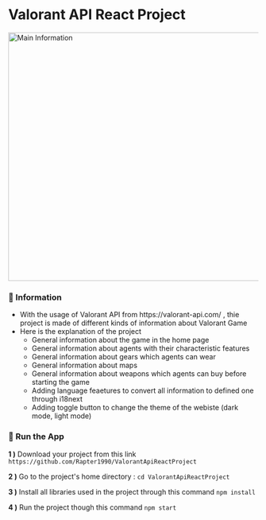 # Valorant API React Project

<img src="" alt="Main Information" width="800" height="500">

### 📖 Information

<ul style="list-style-type:disc">
  <li>With the usage of Valorant API from https://valorant-api.com/ , thie project is made of different kinds of information about Valorant Game</li>
  <li>Here is the explanation of the project
      <ul>
        <li>General information about the game in the home page</li>
        <li>General information about agents with their characteristic features</li>
        <li>General information about gears which agents can wear</li>
        <li>General information about maps</li>
        <li>General information about weapons which agents can buy before starting the game</li>
        <li>Adding language feaetures to convert all information to defined one through i18next</li>
        <li>Adding toggle button to change the theme of the webiste (dark mode, light mode) </li>
      </ul>
  </li>
</ul>

### 🔨 Run the App

<b>1 )</b> Download your project from this link `https://github.com/Rapter1990/ValorantApiReactProject`

<b>2 )</b> Go to the project's home directory :  `cd ValorantApiReactProject`

<b>3 )</b> Install all libraries used in the project through this command `npm install`

<b>4 )</b> Run the project though this command `npm start`

